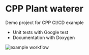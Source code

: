 # CPP Plant waterer

Demo project for CPP CI/CD example 

- Unit tests with Google test
- Documentation with Doxygen

![example workflow](https://github.com/jjeroennl/example-cpp/actions/workflows/clang.yml/badge.svg)

